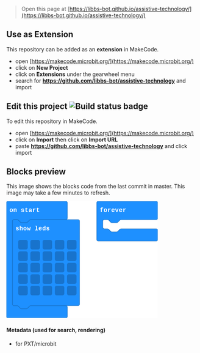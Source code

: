 
> Open this page at [https://libbs-bot.github.io/assistive-technology/](https://libbs-bot.github.io/assistive-technology/)

## Use as Extension

This repository can be added as an **extension** in MakeCode.

* open [https://makecode.microbit.org/](https://makecode.microbit.org/)
* click on **New Project**
* click on **Extensions** under the gearwheel menu
* search for **https://github.com/libbs-bot/assistive-technology** and import

## Edit this project ![Build status badge](https://github.com/libbs-bot/assistive-technology/workflows/MakeCode/badge.svg)

To edit this repository in MakeCode.

* open [https://makecode.microbit.org/](https://makecode.microbit.org/)
* click on **Import** then click on **Import URL**
* paste **https://github.com/libbs-bot/assistive-technology** and click import

## Blocks preview

This image shows the blocks code from the last commit in master.
This image may take a few minutes to refresh.

![A rendered view of the blocks](https://github.com/libbs-bot/assistive-technology/raw/master/.github/makecode/blocks.png)

#### Metadata (used for search, rendering)

* for PXT/microbit
<script src="https://makecode.com/gh-pages-embed.js"></script><script>makeCodeRender("{{ site.makecode.home_url }}", "{{ site.github.owner_name }}/{{ site.github.repository_name }}");</script>
